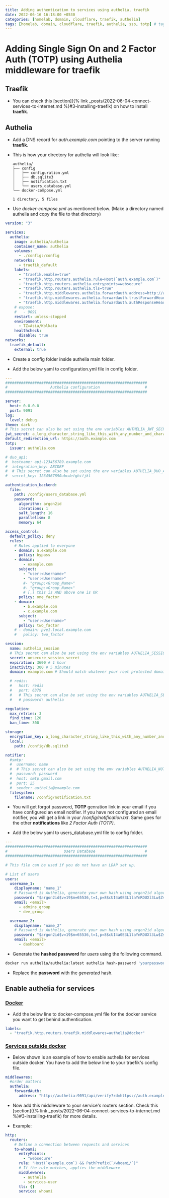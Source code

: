 ```yaml
---
title: Adding authentication to services using authelia, traefik
date: 2022-06-16 16:18:00 +0530
categories: [homelab, domain, cloudflare, traefik, authelia]
tags: [homelab, domain, cloudflare, traefik, authelia, sso, totp] # tag names should always be lowercase
---
```


# Adding Single Sign On and 2 Factor Auth (TOTP) using Authelia middleware for traefik

## Traefik

- You can check this [section]({% link _posts/2022-06-04-connect-services-to-internet.md %}#3-installing-traefik) on how to install **traefik**.

## Authelia

- Add a DNS record for _auth.example.com_ pointing to the server running **traefik**.

- This is how your directory for authelia will look like:

  ```
  authelia/
  ├── config
  │   ├── configuration.yml
  │   ├── db.sqlite3
  │   ├── notification.txt
  │   └── users_database.yml
  └── docker-compose.yml

  1 directory, 5 files
  ```

- Use _docker-compose.yml_ as mentioned below. (Make a directory named authelia and copy the file to that directory)

```yaml
version: "3"

services:
  authelia:
    image: authelia/authelia
    container_name: authelia
    volumes:
      - ./config:/config
    networks:
      - traefik_default
    labels:
      - "traefik.enable=true"
      - "traefik.http.routers.authelia.rule=Host(`auth.example.com`)"
      - "traefik.http.routers.authelia.entrypoints=websecure"
      - "traefik.http.routers.authelia.tls=true"
      - "traefik.http.middlewares.authelia.forwardauth.address=http://authelia:9091/api/verify?rd=https://auth.example.com"
      - "traefik.http.middlewares.authelia.forwardauth.trustForwardHeader=true"
      - "traefik.http.middlewares.authelia.forwardauth.authResponseHeaders=Remote-User,Remote-Groups,Remote-Name,Remote-Email"
    # expose:
    #   - 9091
    restart: unless-stopped
    environment:
      - TZ=Asia/Kolkata
    healthcheck:
      disable: true
networks:
  traefik_default:
    external: true
```

- Create a config folder inside authelia main folder.

- Add the below yaml to configuration.yml file in config folder.

```yaml
---
###############################################################
#                   Authelia configuration                    #
###############################################################

server:
  host: 0.0.0.0
  port: 9091
log:
  level: debug
theme: dark
# This secret can also be set using the env variables AUTHELIA_JWT_SECRET_FILE
jwt_secret: a_long_character_string_like_this_with_any_number_and_characters
default_redirection_url: https://auth.example.com
totp:
  issuer: authelia.com

# duo_api:
#  hostname: api-123456789.example.com
#  integration_key: ABCDEF
#  # This secret can also be set using the env variables AUTHELIA_DUO_API_SECRET_KEY_FILE
#  secret_key: 1234567890abcdefghifjkl

authentication_backend:
  file:
    path: /config/users_database.yml
    password:
      algorithm: argon2id
      iterations: 1
      salt_length: 16
      parallelism: 8
      memory: 64

access_control:
  default_policy: deny
  rules:
    # Rules applied to everyone
    - domain: a.example.com
      policy: bypass
    - domain:
        - example.com
      subject:
        - "user:<Username>"
        - "user:<Username>"
        #- "group:<Group_Name>"
        #- "group:<Group_Name>"
        # [,] this is AND above one is OR
      policy: one_factor
    - domain:
        - b.example.com
        - c.example.com
      subject:
        - "user:<Username>"
      policy: two_factor
    # - domain: pve1.local.example.com
    #   policy: two_factor

session:
  name: authelia_session
  # This secret can also be set using the env variables AUTHELIA_SESSION_SECRET_FILE
  secret: unsecure_session_secret
  expiration: 3600 # 1 hour
  inactivity: 300 # 5 minutes
  domain: example.com # Should match whatever your root protected domain is

  # redis:
  #   host: redis
  #   port: 6379
  #   # This secret can also be set using the env variables AUTHELIA_SESSION_REDIS_PASSWORD_FILE
  #   # password: authelia

regulation:
  max_retries: 3
  find_time: 120
  ban_time: 300

storage:
  encryption_key: a_long_character_string_like_this_with_any_number_and_characters # Now required
  local:
    path: /config/db.sqlite3

notifier:
  #smtp:
  #  username: name
  #  # This secret can also be set using the env variables AUTHELIA_NOTIFIER_SMTP_PASSWORD_FILE
  #  password: password
  #  host: smtp.gmail.com
  #  port: 25
  #  sender: authelia@example.com
  filesystem:
    filename: /config/notification.txt
```

- You will get forgot password, **TOTP** genration link in your email if you have configured an email notifier. If you have not configured an email notifier, you will get a link in your _/config/notification.txt_. Same goes for the other **notifications** like _2 Factor Auth (TOTP)_.

- Add the below yaml to users_database.yml file to config folder.

```yaml
---
###############################################################
#                         Users Database                      #
###############################################################

# This file can be used if you do not have an LDAP set up.

# List of users
users:
  username_1:
    displayname: "name_1"
    # Password is Authelia, generate your own hash using argon2id algorithm
    password: "$argon2id$v=19$m=65536,t=1,p=8$cUI4a0E3L1laYnRDUXl3Lw$ZsdsrdadaoVIaVj8NltA8x4qVOzT+/r5GF62/bT8OuAs"
    email: <email>
      - admins_group
      - dev_group

  username_2:
    displayname: "name_2"
    # Password is Authelia, generate your own hash using argon2id algorithm
    password: "$argon2id$v=19$m=65536,t=1,p=8$cUI4a0E3L1laYnRDUXl3Lw$ZsdsrdadaoVIaVj8NltA8x4qVOzT+/r5GF62/bT8OuAs"
    email: <email>
      - dashboard
```

- Generate the **hashed password** for _users_ using the following command.

```bash
docker run authelia/authelia:latest authelia hash-password 'yourpassword'
```

- Replace the **password** with the _generated_ hash.

## Enable authelia for services

### <u>Docker</u>

- Add the below line to docker-compose.yml file for the docker service you want to get behind authentication.

```yaml
labels:
  - "traefik.http.routers.traefik.middlewares=authelia@docker"
```

### <u>Services outside docker</u>

- Below shown is an example of how to enable authelia for services outside docker. You have to add the below line to your traefik's config file.

```yaml
middlewares:
  #order matters
  authelia:
    forwardAuth:
      address: "http://authelia:9091/api/verify?rd=https://auth.example.com"
```

- Now add this middleware to your service's routers section. Check this [section]({% link _posts/2022-06-04-connect-services-to-internet.md %}#3-installing-traefik) for more details.

- Example:

```yaml
http:
  routers:
    # Define a connection between requests and services
    to-whoami:
      entryPoints:
        - "websecure"
      rule: "Host(`example.com`) && PathPrefix(`/whoami/`)"
      # If the rule matches, applies the middleware
      middlewares:
        - authelia
        - services-user
      tls: {}
      service: whoami
```
